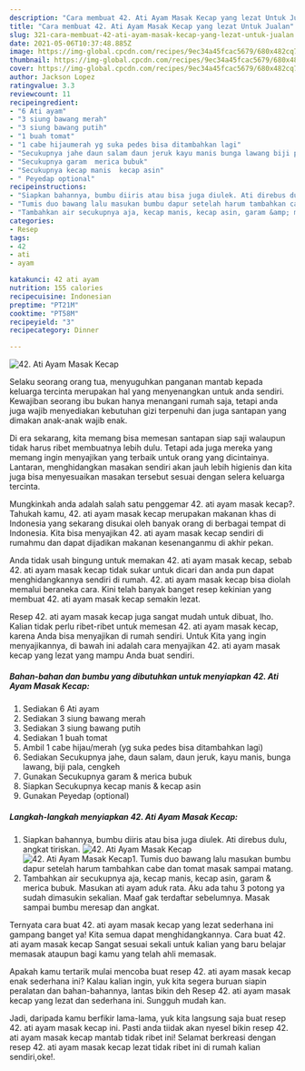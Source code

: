 ```yaml
---
description: "Cara membuat 42. Ati Ayam Masak Kecap yang lezat Untuk Jualan"
title: "Cara membuat 42. Ati Ayam Masak Kecap yang lezat Untuk Jualan"
slug: 321-cara-membuat-42-ati-ayam-masak-kecap-yang-lezat-untuk-jualan
date: 2021-05-06T10:37:48.885Z
image: https://img-global.cpcdn.com/recipes/9ec34a45fcac5679/680x482cq70/42-ati-ayam-masak-kecap-foto-resep-utama.jpg
thumbnail: https://img-global.cpcdn.com/recipes/9ec34a45fcac5679/680x482cq70/42-ati-ayam-masak-kecap-foto-resep-utama.jpg
cover: https://img-global.cpcdn.com/recipes/9ec34a45fcac5679/680x482cq70/42-ati-ayam-masak-kecap-foto-resep-utama.jpg
author: Jackson Lopez
ratingvalue: 3.3
reviewcount: 11
recipeingredient:
- "6 Ati ayam"
- "3 siung bawang merah"
- "3 siung bawang putih"
- "1 buah tomat"
- "1 cabe hijaumerah yg suka pedes bisa ditambahkan lagi"
- "Secukupnya jahe daun salam daun jeruk kayu manis bunga lawang biji pala cengkeh"
- "Secukupnya garam  merica bubuk"
- "Secukupnya kecap manis  kecap asin"
- " Peyedap optional"
recipeinstructions:
- "Siapkan bahannya, bumbu diiris atau bisa juga diulek. Ati direbus dulu, angkat tiriskan."
- "Tumis duo bawang lalu masukan bumbu dapur setelah harum tambahkan cabe dan tomat masak sampai matang."
- "Tambahkan air secukupnya aja, kecap manis, kecap asin, garam &amp; merica bubuk. Masukan ati ayam aduk rata. Aku ada tahu 3 potong ya sudah dimasukin sekalian. Maaf gak terdaftar sebelumnya. Masak sampai bumbu meresap dan angkat."
categories:
- Resep
tags:
- 42
- ati
- ayam

katakunci: 42 ati ayam 
nutrition: 155 calories
recipecuisine: Indonesian
preptime: "PT21M"
cooktime: "PT58M"
recipeyield: "3"
recipecategory: Dinner

---
```



![42. Ati Ayam Masak Kecap](https://img-global.cpcdn.com/recipes/9ec34a45fcac5679/680x482cq70/42-ati-ayam-masak-kecap-foto-resep-utama.jpg)

Selaku seorang orang tua, menyuguhkan panganan mantab kepada keluarga tercinta merupakan hal yang menyenangkan untuk anda sendiri. Kewajiban seorang ibu bukan hanya menangani rumah saja, tetapi anda juga wajib menyediakan kebutuhan gizi terpenuhi dan juga santapan yang dimakan anak-anak wajib enak.

Di era  sekarang, kita memang bisa memesan santapan siap saji walaupun tidak harus ribet membuatnya lebih dulu. Tetapi ada juga mereka yang memang ingin menyajikan yang terbaik untuk orang yang dicintainya. Lantaran, menghidangkan masakan sendiri akan jauh lebih higienis dan kita juga bisa menyesuaikan masakan tersebut sesuai dengan selera keluarga tercinta. 



Mungkinkah anda adalah salah satu penggemar 42. ati ayam masak kecap?. Tahukah kamu, 42. ati ayam masak kecap merupakan makanan khas di Indonesia yang sekarang disukai oleh banyak orang di berbagai tempat di Indonesia. Kita bisa menyajikan 42. ati ayam masak kecap sendiri di rumahmu dan dapat dijadikan makanan kesenanganmu di akhir pekan.

Anda tidak usah bingung untuk memakan 42. ati ayam masak kecap, sebab 42. ati ayam masak kecap tidak sukar untuk dicari dan anda pun dapat menghidangkannya sendiri di rumah. 42. ati ayam masak kecap bisa diolah memalui beraneka cara. Kini telah banyak banget resep kekinian yang membuat 42. ati ayam masak kecap semakin lezat.

Resep 42. ati ayam masak kecap juga sangat mudah untuk dibuat, lho. Kalian tidak perlu ribet-ribet untuk memesan 42. ati ayam masak kecap, karena Anda bisa menyajikan di rumah sendiri. Untuk Kita yang ingin menyajikannya, di bawah ini adalah cara menyajikan 42. ati ayam masak kecap yang lezat yang mampu Anda buat sendiri.

<!--inarticleads1-->

##### Bahan-bahan dan bumbu yang dibutuhkan untuk menyiapkan 42. Ati Ayam Masak Kecap:

1. Sediakan 6 Ati ayam
1. Sediakan 3 siung bawang merah
1. Sediakan 3 siung bawang putih
1. Sediakan 1 buah tomat
1. Ambil 1 cabe hijau/merah (yg suka pedes bisa ditambahkan lagi)
1. Sediakan Secukupnya jahe, daun salam, daun jeruk, kayu manis, bunga lawang, biji pala, cengkeh
1. Gunakan Secukupnya garam &amp; merica bubuk
1. Siapkan Secukupnya kecap manis &amp; kecap asin
1. Gunakan  Peyedap (optional)




<!--inarticleads2-->

##### Langkah-langkah menyiapkan 42. Ati Ayam Masak Kecap:

1. Siapkan bahannya, bumbu diiris atau bisa juga diulek. Ati direbus dulu, angkat tiriskan.
<img src="https://img-global.cpcdn.com/steps/7adf7ff1a70c820a/160x128cq70/42-ati-ayam-masak-kecap-langkah-memasak-1-foto.jpg" alt="42. Ati Ayam Masak Kecap"><img src="https://img-global.cpcdn.com/steps/5f42fd47cb845b19/160x128cq70/42-ati-ayam-masak-kecap-langkah-memasak-1-foto.jpg" alt="42. Ati Ayam Masak Kecap">1. Tumis duo bawang lalu masukan bumbu dapur setelah harum tambahkan cabe dan tomat masak sampai matang.
1. Tambahkan air secukupnya aja, kecap manis, kecap asin, garam &amp; merica bubuk. Masukan ati ayam aduk rata. Aku ada tahu 3 potong ya sudah dimasukin sekalian. Maaf gak terdaftar sebelumnya. Masak sampai bumbu meresap dan angkat.




Ternyata cara buat 42. ati ayam masak kecap yang lezat sederhana ini gampang banget ya! Kita semua dapat menghidangkannya. Cara buat 42. ati ayam masak kecap Sangat sesuai sekali untuk kalian yang baru belajar memasak ataupun bagi kamu yang telah ahli memasak.

Apakah kamu tertarik mulai mencoba buat resep 42. ati ayam masak kecap enak sederhana ini? Kalau kalian ingin, yuk kita segera buruan siapin peralatan dan bahan-bahannya, lantas bikin deh Resep 42. ati ayam masak kecap yang lezat dan sederhana ini. Sungguh mudah kan. 

Jadi, daripada kamu berfikir lama-lama, yuk kita langsung saja buat resep 42. ati ayam masak kecap ini. Pasti anda tiidak akan nyesel bikin resep 42. ati ayam masak kecap mantab tidak ribet ini! Selamat berkreasi dengan resep 42. ati ayam masak kecap lezat tidak ribet ini di rumah kalian sendiri,oke!.

